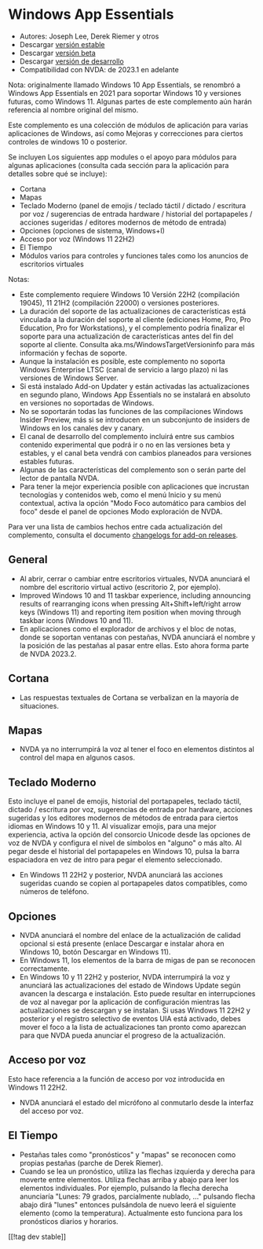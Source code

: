 # Windows App Essentials #

* Autores: Joseph Lee, Derek Riemer y otros
* Descargar [versión estable][1]
* Descargar [versión beta][2]
* Descargar [versión de desarrollo][3]
* Compatibilidad con NVDA: de 2023.1 en adelante

Nota: originalmente llamado Windows 10 App Essentials, se renombró a Windows
App Essentials en 2021 para soportar Windows 10 y versiones futuras, como
Windows 11. Algunas partes de este complemento aún harán referencia al
nombre original del mismo.

Este complemento es una colección de módulos de aplicación para varias
aplicaciones de Windows, así como Mejoras y correcciones para ciertos
controles de windows 10 o posterior.

Se incluyen Los siguientes app modules o el apoyo para módulos para algunas
aplicaciones (consulta cada sección para la aplicación para detalles sobre
qué se incluye):

* Cortana
* Mapas
* Teclado Moderno (panel de emojis / teclado táctil / dictado / escritura
  por voz / sugerencias de entrada hardware / historial del portapapeles /
  acciones sugeridas / editores modernos de método de entrada)
* Opciones (opciones de sistema, Windows+I)
* Acceso por voz (Windows 11 22H2)
* El Tiempo
* Módulos varios para controles y funciones tales como los anuncios de
  escritorios virtuales

Notas:

* Este complemento requiere Windows 10 Versión 22H2 (compilación 19045), 11
  21H2 (compilación 22000) o versiones posteriores.
* La duración del soporte de las actualizaciones de características está
  vinculada a la duración del soporte al cliente (ediciones Home, Pro, Pro
  Education, Pro for Workstations), y el complemento podría finalizar el
  soporte para una actualización de características antes del fin del
  soporte al cliente. Consulta aka.ms/WindowsTargetVersioninfo para más
  información y fechas de soporte.
* Aunque la instalación es posible, este complemento no soporta Windows
  Enterprise LTSC (canal de servicio a largo plazo) ni las versiones de
  Windows Server.
* Si está instalado Add-on Updater y están activadas las actualizaciones en
  segundo plano, Windows App Essentials no se instalará en absoluto en
  versiones no soportadas de Windows.
* No se soportarán todas las funciones de las compilaciones Windows Insider
  Preview, más si se introducen en un subconjunto de insiders de Windows en
  los canales dev y canary.
* El canal de desarrollo del complemento incluirá entre sus cambios
  contenido experimental que podrá ir o no en las versiones beta y estables,
  y el canal beta vendrá con cambios planeados para versiones estables
  futuras.
* Algunas de las características del complemento son o serán parte del
  lector de pantalla NVDA.
* Para tener la mejor experiencia posible con aplicaciones que incrustan
  tecnologías y contenidos web, como el menú Inicio y su menú contextual,
  activa la opción "Modo Foco automático para cambios del foco" desde el
  panel de opciones Modo exploración de NVDA.

Para ver una lista de cambios hechos entre cada actualización del
complemento, consulta el documento [changelogs for add-on releases][4].

## General

* Al abrir, cerrar o cambiar entre escritorios virtuales, NVDA anunciará el
  nombre del escritorio virtual activo (escritorio 2, por ejemplo).
* Improved Windows 10 and 11 taskbar experience, including announcing
  results of rearranging icons when pressing Alt+Shift+left/right arrow keys
  (Windows 11) and reporting item position when moving through taskbar icons
  (Windows 10 and 11).
* En aplicaciones como el explorador de archivos y el bloc de notas, donde
  se soportan ventanas con pestañas, NVDA anunciará el nombre y la posición
  de las pestañas al pasar entre ellas. Esto ahora forma parte de NVDA
  2023.2.

## Cortana

* Las respuestas textuales de Cortana se verbalizan en la mayoría de
  situaciones.

## Mapas

* NVDA ya no interrumpirá la voz al tener el foco en elementos distintos al
  control del mapa en algunos casos.

## Teclado Moderno

Esto incluye el panel de emojis, historial del portapapeles, teclado táctil,
dictado / escritura por voz, sugerencias de entrada por hardware, acciones
sugeridas y los editores modernos de métodos de entrada para ciertos idiomas
en Windows 10 y 11. Al visualizar emojis, para una mejor experiencia, activa
la opción del consorcio Unicode desde las opciones de voz de NVDA y
configura el nivel de símbolos en "alguno" o más alto. Al pegar desde el
historial del portapapeles en Windows 10, pulsa la barra espaciadora en vez
de intro para pegar el elemento seleccionado.

* En Windows 11 22H2 y posterior, NVDA anunciará las acciones sugeridas
  cuando se copien al portapapeles datos compatibles, como números de
  teléfono.

## Opciones

* NVDA anunciará el nombre del enlace de la actualización de calidad
  opcional si está presente (enlace Descargar e instalar ahora en Windows
  10, botón Descargar en Windows 11).
* En Windows 11, los elementos de la barra de migas de pan se reconocen
  correctamente.
* En Windows 10 y 11 22H2 y posterior, NVDA interrumpirá la voz y anunciará
  las actualizaciones del estado de Windows Update según avancen la descarga
  e instalación. Esto puede resultar en interrupciones de voz al navegar por
  la aplicación de configuración mientras las actualizaciones se descargan y
  se instalan. Si usas Windows 11 22H2 y posterior y el registro selectivo
  de eventos UIA está activado, debes mover el foco a la lista de
  actualizaciones tan pronto como aparezcan para que NVDA pueda anunciar el
  progreso de la actualización.

## Acceso por voz

Esto hace referencia a la función de acceso por voz introducida en Windows
11 22H2.

* NVDA anunciará el estado del micrófono al conmutarlo desde la interfaz del
  acceso por voz.

## El Tiempo

* Pestañas tales como "pronósticos" y "mapas" se reconocen como propias
  pestañas (parche de Derek Riemer).
* Cuando se lea un pronóstico, utiliza las flechas izquierda y derecha para
  moverte entre elementos. Utiliza flechas arriba y abajo para leer los
  elementos individuales. Por ejemplo, pulsando la flecha derecha anunciaría
  "Lunes: 79 grados, parcialmente nublado, ..." pulsando flecha abajo dirá
  "lunes" entonces pulsándola de nuevo leerá el siguiente elemento (como la
  temperatura). Actualmente esto funciona para los pronósticos diarios y
  horarios.

[[!tag dev stable]]

[1]: https://www.nvaccess.org/addonStore/legacy?file=wintenApps

[2]: https://www.nvaccess.org/addonStore/legacy?file=wintenApps-beta

[3]: https://www.nvaccess.org/addonStore/legacy?file=wintenApps-dev

[4]: https://github.com/josephsl/wintenapps/wiki/w10changelog
